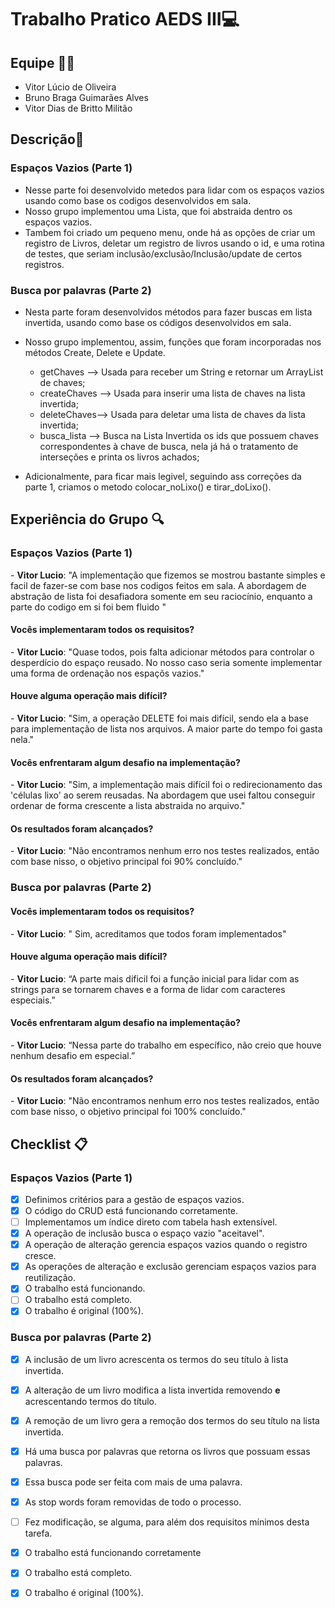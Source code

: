 #  Trabalho Pratico AEDS III💻

##  Equipe 💂‍♂️

- Vitor Lúcio de Oliveira
- Bruno Braga Guimarães Alves
- Vitor Dias de Britto Militão


## Descrição📝 
### Espaços Vazios (Parte 1)
- Nesse parte foi desenvolvido metedos para lidar com os espaços vazios usando como base os codigos desenvolvidos em sala.
- Nosso grupo implementou uma Lista, que foi abstraida dentro os espaços vazios.
- Tambem foi criado um pequeno menu, onde há as opções de criar um registro de Livros, deletar um registro de livros usando o id, e uma rotina de testes, que seriam inclusão/exclusão/Inclusão/update de certos registros.

### Busca por palavras (Parte 2)
- Nesta parte foram desenvolvidos métodos para fazer buscas em lista invertida, usando como base os códigos desenvolvidos em sala.
- Nosso grupo implementou, assim, funções que foram incorporadas nos métodos Create, Delete e Update.

  - getChaves --> Usada para receber um String e retornar um ArrayList de chaves;
  - createChaves --> Usada para inserir uma lista de chaves na lista invertida;
  - deleteChaves--> Usada para deletar uma lista de chaves da lista invertida;
  - busca_lista --> Busca na Lista Invertida os ids que possuem chaves correspondentes à chave de busca, nela já há o tratamento de interseções e printa os livros achados;

- Adicionalmente, para ficar mais legivel, seguindo ass correções da parte 1, criamos o metodo colocar_noLixo() e tirar_doLixo().

##  Experiência do Grupo 🔍

### Espaços Vazios (Parte 1)

\- **Vitor Lucio**: "A implementação que fizemos se mostrou bastante simples e facil de fazer-se com base nos codigos feitos em sala. A abordagem de abstração de lista foi desafiadora somente em seu raciocínio, enquanto a parte do codigo em si foi bem fluido "

####  Vocês implementaram todos os requisitos?

\- **Vitor Lucio**: "Quase todos, pois falta adicionar métodos para controlar o desperdício do espaço reusado. No nosso caso seria somente implementar uma forma de ordenação nos espaçõs vazios."

####  Houve alguma operação mais difícil?

\- **Vitor Lucio**: "Sim, a operação DELETE foi mais difícil, sendo ela a base para implementação de lista nos arquivos. A maior parte do tempo foi gasta nela."
  
####  Vocês enfrentaram algum desafio na implementação?
\- **Vitor Lucio**: "Sim, a implementação mais difícil foi o redirecionamento das 'células lixo' ao serem reusadas. Na abordagem que usei faltou conseguir ordenar de forma crescente a lista abstraida no arquivo."

#### Os resultados foram alcançados?
\- **Vitor Lucio**: "Não encontramos nenhum erro nos testes realizados, então com base nisso, o objetivo principal foi 90% concluído."

### Busca por palavras (Parte 2)

####  Vocês implementaram todos os requisitos?
\- **Vitor Lucio**: " Sim, acreditamos que todos foram implementados"

####  Houve alguma operação mais difícil?
\- **Vitor Lucio**: “A parte mais dificil foi a função inicial para lidar com as strings para se tornarem chaves e a forma de lidar com caracteres especiais.”

####  Vocês enfrentaram algum desafio na implementação?
\- **Vitor Lucio**: “Nessa parte do trabalho em específico, não creio que houve nenhum desafio em especial.”

#### Os resultados foram alcançados?
\- **Vitor Lucio**: "Não encontramos nenhum erro nos testes realizados, então com base nisso, o objetivo principal foi 100% concluído."

##  Checklist 📋

### Espaços Vazios (Parte 1)
- [X] Definimos critérios para a gestão de espaços vazios.
- [X] O código do CRUD está funcionando corretamente.
- [ ] Implementamos um índice direto com tabela hash extensível.
- [X] A operação de inclusão busca o espaço vazio "aceitavel".
- [X] A operação de alteração gerencia espaços vazios quando o registro cresce.
- [X] As operações de alteração e exclusão gerenciam espaços vazios para reutilização.
- [X] O trabalho está funcionando.
- [ ] O trabalho está completo.
- [X] O trabalho é original (100%).

### Busca por palavras (Parte 2)

- [X] A inclusão de um livro acrescenta os termos do seu título à lista invertida.
- [X] A alteração de um livro modifica a lista invertida removendo **e** acrescentando termos do título.
- [x] A remoção de um livro gera a remoção dos termos do seu título na lista invertida.
- [X] Há uma busca por palavras que retorna os livros que possuam essas palavras.
- [X] Essa busca pode ser feita com mais de uma palavra.
- [X] As stop words foram removidas de todo o processo.
- [ ] Fez modificação, se alguma, para além dos requisitos mínimos desta tarefa.
- [x] O trabalho está funcionando corretamente
- [x] O trabalho está completo.
- [X] O trabalho é original (100%).


  
